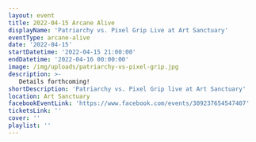 ```yaml
---
layout: event
title: 2022-04-15 Arcane Alive
displayName: 'Patriarchy vs. Pixel Grip Live at Art Sanctuary'
eventType: arcane-alive
date: '2022-04-15'
startDatetime: '2022-04-15 21:00:00'
endDatetime: '2022-04-16 00:00:00'
image: /img/uploads/patriarchy-vs-pixel-grip.jpg
description: >-
   Details forthcoming!
shortDescription: 'Patriarchy vs. Pixel Grip live at Art Sanctuary'
location: Art Sanctuary
facebookEventLink: 'https://www.facebook.com/events/309237654547407'
ticketsLink: ''
cover: ''
playlist: ''
---
```

